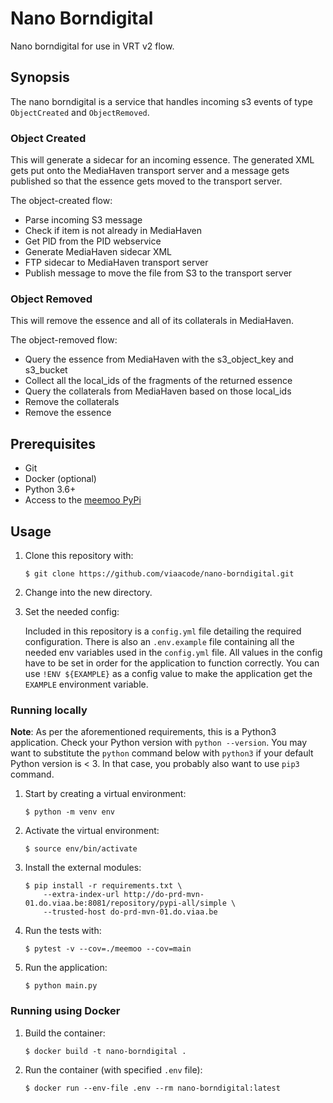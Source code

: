 # Nano Borndigital

Nano borndigital for use in VRT v2 flow.

## Synopsis

The nano borndigital is a service that handles incoming s3 events of type `ObjectCreated` and `ObjectRemoved`.

### Object Created

This will generate a sidecar for an incoming essence. The generated XML gets put onto the MediaHaven transport server and a message gets published so that the essence gets moved to the transport server.

The object-created flow:

- Parse incoming S3 message
- Check if item is not already in MediaHaven
- Get PID from the PID webservice
- Generate MediaHaven sidecar XML
- FTP sidecar to MediaHaven transport server
- Publish message to move the file from S3 to the transport server

### Object Removed

This will remove the essence and all of its collaterals in MediaHaven.

The object-removed flow:

- Query the essence from MediaHaven with the s3_object_key and s3_bucket
- Collect all the local_ids of the fragments of the returned essence
- Query the collaterals from MediaHaven based on those local_ids
- Remove the collaterals
- Remove the essence

## Prerequisites

- Git
- Docker (optional)
- Python 3.6+
- Access to the [meemoo PyPi](http://do-prd-mvn-01.do.viaa.be:8081)

## Usage

1. Clone this repository with:

   `$ git clone https://github.com/viaacode/nano-borndigital.git`

2. Change into the new directory.

3. Set the needed config:

    Included in this repository is a `config.yml` file detailing the required configuration.
    There is also an `.env.example` file containing all the needed env variables used in the `config.yml` file.
    All values in the config have to be set in order for the application to function correctly.
    You can use `!ENV ${EXAMPLE}` as a config value to make the application get the `EXAMPLE` environment variable.

### Running locally

**Note**: As per the aforementioned requirements, this is a Python3
application. Check your Python version with `python --version`. You may want to
substitute the `python` command below with `python3` if your default Python version
is < 3. In that case, you probably also want to use `pip3` command.

1. Start by creating a virtual environment:

    `$ python -m venv env`

2. Activate the virtual environment:

    `$ source env/bin/activate`

3. Install the external modules:

    ```
    $ pip install -r requirements.txt \
        --extra-index-url http://do-prd-mvn-01.do.viaa.be:8081/repository/pypi-all/simple \
        --trusted-host do-prd-mvn-01.do.viaa.be
    ```

4. Run the tests with:

    `$ pytest -v --cov=./meemoo --cov=main`

5. Run the application:

    `$ python main.py`


### Running using Docker

1. Build the container:

   `$ docker build -t nano-borndigital .`

2. Run the container (with specified `.env` file):

   `$ docker run --env-file .env --rm nano-borndigital:latest`